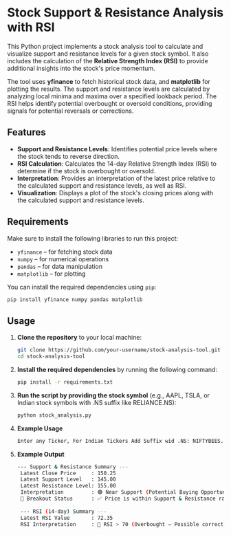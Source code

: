 # Stock Support & Resistance Analysis with RSI

This Python project implements a stock analysis tool to calculate and visualize support and resistance levels for a given stock symbol. It also includes the calculation of the **Relative Strength Index (RSI)** to provide additional insights into the stock's price momentum.

The tool uses **yfinance** to fetch historical stock data, and **matplotlib** for plotting the results. The support and resistance levels are calculated by analyzing local minima and maxima over a specified lookback period. The RSI helps identify potential overbought or oversold conditions, providing signals for potential reversals or corrections.

## Features
- **Support and Resistance Levels**: Identifies potential price levels where the stock tends to reverse direction.
- **RSI Calculation**: Calculates the 14-day Relative Strength Index (RSI) to determine if the stock is overbought or oversold.
- **Interpretation**: Provides an interpretation of the latest price relative to the calculated support and resistance levels, as well as RSI.
- **Visualization**: Displays a plot of the stock's closing prices along with the calculated support and resistance levels.

## Requirements
Make sure to install the following libraries to run this project:

- `yfinance` – for fetching stock data
- `numpy` – for numerical operations
- `pandas` – for data manipulation
- `matplotlib` – for plotting

You can install the required dependencies using `pip`:

```bash
pip install yfinance numpy pandas matplotlib
```
## Usage

1. **Clone the repository** to your local machine:

   ```bash
   git clone https://github.com/your-username/stock-analysis-tool.git
   cd stock-analysis-tool
   ```
2. **Install the required dependencies** by running the following command:
   ```bash
   pip install -r requirements.txt
    ```
3. **Run the script by providing the stock symbol** (e.g., AAPL, TSLA, or Indian stock symbols with .NS suffix like RELIANCE.NS):
   ```bash
   python stock_analysis.py
    ```
4. **Example Usage**
   ```bash
   Enter any Ticker, For Indian Tickers Add Suffix wid .NS: NIFTYBEES.NS
     ```
5. **Example Output**
   ```bash
   --- Support & Resistance Summary ---
    Latest Close Price     : 150.25
    Latest Support Level   : 145.00
    Latest Resistance Level: 155.00
    Interpretation         : 🟢 Near Support (Potential Buying Opportunity)
    📢 Breakout Status      : ✅ Price is within Support & Resistance range (No breakout detected)
    
    --- RSI (14-day) Summary ---
    Latest RSI Value       : 72.35
    RSI Interpretation     : 🔴 RSI > 70 (Overbought — Possible correction)
    ```




